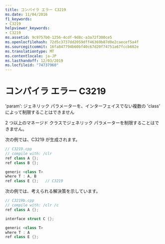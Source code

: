 ```yaml
---
title: コンパイラ エラー C3219
ms.date: 11/04/2016
f1_keywords:
- C3219
helpviewer_keywords:
- C3219
ms.assetid: 9c9757b0-1256-4cdf-9d8c-a3a72f300ce5
ms.openlocfilehash: 72d5c3737dd2059dff46369b87d0e2caecef5a4f
ms.sourcegitcommit: 16fa847794b60bf40c67d20f74751a67fccb602e
ms.translationtype: MT
ms.contentlocale: ja-JP
ms.lasthandoff: 12/03/2019
ms.locfileid: "74737960"
---
```

# <a name="compiler-error-c3219"></a>コンパイラ エラー C3219

'param': ジェネリック パラメーターを、インターフェイスでない複数の 'class' によって制限することはできません

2 つ以上のマネージド クラスでジェネリック パラメーターを制限することはできません。

次の例では、C3219 が生成されます。

```cpp
// C3219.cpp
// compile with: /clr
ref class A {};
ref class B {};

generic <class T>
where T : A, B
ref class E {};   // C3219
```

次の例では、考えられる解決策を示しています。

```cpp
// C3219b.cpp
// compile with: /clr /c
ref class A {};

interface struct C {};

generic <class T>
where T : A
ref class E {};
```
